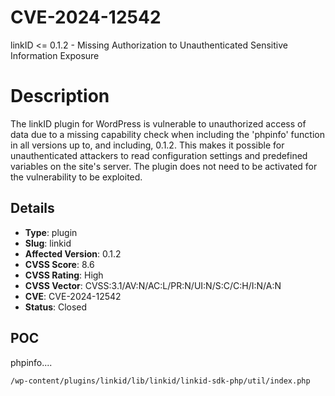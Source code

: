 # CVE-2024-12542
linkID <= 0.1.2 - Missing Authorization to Unauthenticated Sensitive Information Exposure

# Description

The linkID plugin for WordPress is vulnerable to unauthorized access of data due to a missing capability check when including the 'phpinfo' function in all versions up to, and including, 0.1.2. This makes it possible for unauthenticated attackers to read configuration settings and predefined variables on the site's server. The plugin does not need to be activated for the vulnerability to be exploited.

## Details

- **Type**: plugin
- **Slug**: linkid
- **Affected Version**: 0.1.2
- **CVSS Score**: 8.6
- **CVSS Rating**: High
- **CVSS Vector**: CVSS:3.1/AV:N/AC:L/PR:N/UI:N/S:C/C:H/I:N/A:N
- **CVE**: CVE-2024-12542
- **Status**: Closed

POC
---
phpinfo....

```
/wp-content/plugins/linkid/lib/linkid/linkid-sdk-php/util/index.php
```
